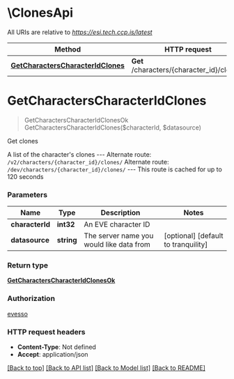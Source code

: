# \ClonesApi

All URIs are relative to *https://esi.tech.ccp.is/latest*

Method | HTTP request | Description
------------- | ------------- | -------------
[**GetCharactersCharacterIdClones**](ClonesApi.md#GetCharactersCharacterIdClones) | **Get** /characters/{character_id}/clones/ | Get clones


# **GetCharactersCharacterIdClones**
> GetCharactersCharacterIdClonesOk GetCharactersCharacterIdClones($characterId, $datasource)

Get clones

A list of the character's clones  ---  Alternate route: `/v2/characters/{character_id}/clones/`  Alternate route: `/dev/characters/{character_id}/clones/`   ---  This route is cached for up to 120 seconds


### Parameters

Name | Type | Description  | Notes
------------- | ------------- | ------------- | -------------
 **characterId** | **int32**| An EVE character ID | 
 **datasource** | **string**| The server name you would like data from | [optional] [default to tranquility]

### Return type

[**GetCharactersCharacterIdClonesOk**](get_characters_character_id_clones_ok.md)

### Authorization

[evesso](../README.md#evesso)

### HTTP request headers

 - **Content-Type**: Not defined
 - **Accept**: application/json

[[Back to top]](#) [[Back to API list]](../README.md#documentation-for-api-endpoints) [[Back to Model list]](../README.md#documentation-for-models) [[Back to README]](../README.md)

